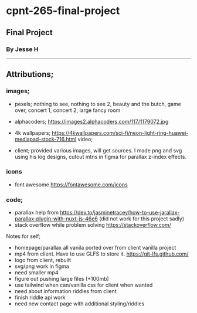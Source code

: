 # cpnt-265-final-project
## Final Project
### By Jesse H

---

## Attributions;
### images;
- pexels;
nothing to see, nothing to see 2, beauty and the butch, game over, concert 1, concert 2, large fancy room

- alphacoders;
https://images2.alphacoders.com/117/1179072.jpg

- 4k wallpapers;
https://4kwallpapers.com/sci-fi/neon-light-ring-huawei-mediapad-stock-716.html
video;

- client;
provided various images, will get sources. I made png and svg using his log designs, cutout mtns in figma for parallax z-index effects.

### icons
 - font awesome 
 https://fontawesome.com/icons

### code;
- parallax help from https://dev.to/jasminetracey/how-to-use-jarallax-parallax-plugin-with-nuxt-js-46e6 (did not work for this project sadly)
- stack overflow while problem solving
https://stackoverflow.com/


Notes for self;
- homepage/parallax all vanila ported over from client vanilla project
- mp4 from client. Have to use GLFS to store it. https://git-lfs.github.com/
- logo from client, rebuilt
- svg/png work in figma
- need smaller mp4
- figure out pushing large files (+100mb)
- use tailwind when can/vanilla css for client when wanted
- need about information riddles from client
- finish riddle api work
- need new contact page with additional styling/riddles

